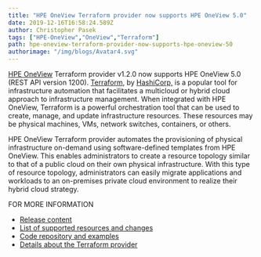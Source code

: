 ```yaml
---
title: "HPE OneView Terraform provider now supports HPE OneView 5.0"
date: 2019-12-16T16:58:24.589Z
author: Christopher Pasek 
tags: ["HPE-OneView","OneView","Terraform"]
path: hpe-oneview-terraform-provider-now-supports-hpe-oneview-50
authorimage: "/img/blogs/Avatar4.svg"
---
```

[HPE OneView](https://www.hpe.com/us/en/integrated-systems/software.html) Terraform provider v1.2.0 now supports HPE OneView 5.0 (REST API version 1200). [Terraform](https://www.terraform.io/), by [HashiCorp,](https://www.hashicorp.com/) is a popular tool for infrastructure automation that facilitates a multicloud or hybrid cloud approach to infrastructure management. When integrated with HPE OneView, Terraform is a powerful orchestration tool that can be used to create, manage, and update infrastructure resources. These resources may be physical machines, VMs, network switches, containers, or others.

HPE OneView Terraform provider automates the provisioning of physical infrastructure on-demand using software-defined templates from HPE OneView. This enables administrators to create a resource topology similar to that of a public cloud on their own physical infrastructure. With this type of resource topology, administrators can easily migrate applications and workloads to an on-premises private cloud environment to realize their hybrid cloud strategy. 

FOR MORE INFORMATION
* [Release content](https://github.com/HewlettPackard/terraform-provider-oneview/releases/tag/v1.2.0)
* [List of supported resources and changes](https://github.com/HewlettPackard/terraform-provider-oneview/blob/master/CHANGELOG.md)
* [Code repository and examples](https://github.com/HewlettPackard/terraform-provider-oneview)
* [Details about the Terraform provider](https://github.com/HewlettPackard/terraform-provider-oneview/blob/master/README.md)

